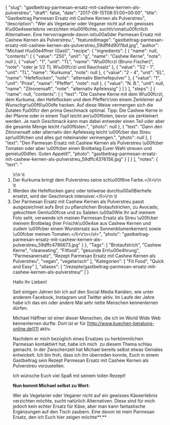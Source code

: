 {
    "slug": "gastbeitrag-parmesan-ersatz-mit-cashew-kernen-als-pulverstreu",
    "draft": false,
    "date": "2017-09-15T08:51:00+00:00",
    "title": "Gastbeitrag Parmesan Ersatz mit Cashew Kernen als Pulverstreu",
    "description": "Wer als Vegetarier oder Veganer nicht auf ein gewisses K\u00e4seerlebnis verzichten m\u00f6chte, sucht\r\nnat\u00fcrlich Alternativen. Eine hervorragende davon ist\u00a0der Parmesan Ersatz mit Cashew Kernen als Pulverstreu.",
    "featuredImage": "gastbeitrag-parmesan-ersatz-mit-cashew-kernen-als-pulverstreu_59dff4d9011bd.jpg",
    "author": "Michael H\u00e4ffner (Gast)",
    "recipe": {
        "ingredients": [
            {
                "name": null,
                "contents": [
                    {
                        "value": "250",
                        "unit": "g",
                        "name": "Cashew Kerne",
                        "note": null
                    },
                    {
                        "value": "1",
                        "unit": "TL",
                        "name": "W\u00fcrzl (Bruno Fischer)",
                        "note": "oder je 1\/2 TL W\u00fcrzl und Rauchsalz"
                    },
                    {
                        "value": "1\/2 - 1",
                        "unit": "TL",
                        "name": "Kurkuma",
                        "note": null
                    },
                    {
                        "value": "2 - 4",
                        "unit": "EL",
                        "name": "Hefeflocken",
                        "note": "alternativ Bierhefepulver"
                    },
                    {
                        "value": "1",
                        "unit": "Prise",
                        "name": "Pfeffer",
                        "note": null
                    },
                    {
                        "value": "N. B.",
                        "unit": null,
                        "name": "Zitronensaft",
                        "note": "alternativ Apfelessig"
                    }
                ]
            }
        ],
        "steps": [
            {
                "name": null,
                "contents": [
                    {
                        "text": "Die Cashew Kerne mit dem W\u00fcrzl, dem Kurkuma, den Hefeflocken und dem Pfeffer\r\nin einem Zerkleiner auf Wunschgr\u00f6\u00dfe hacken. Auf diese Weise vermengen sich die Zutaten f\u00fcr den prima Geschmack optimal. Tipp: Die Cashew Kerne in der Pfanne oder in einem Topf leicht anr\u00f6sten, bevor sie zerkleinert werden. Je nach Geschmack kann man dabei entweder einen Teil oder aber die gesamte Menge leicht r\u00f6sten.",
                        "photo": null
                    },
                    {
                        "text": "Dann den Zitronensaft oder alternativ den Apfelessig leicht \u00fcber das Streu spr\u00fchen und alles gut miteinander vermengen.",
                        "photo": null
                    },
                    {
                        "text": "Den Parmesan Ersatz mit Cashew Kernen als Pulverstreu \u00fcber Tomaten oder aber \u00fcber einen Brotbelag Eurer Wahl streuen und genie\u00dfen. Guten Appetit!",
                        "photo": "gastbeitrag-parmesan-ersatz-mit-cashew-kernen-als-pulverstreu_59dffc4376156.jpg"
                    }
                ]
            }
        ],
        "notes": {
            "text": "<ol>\r\n \t<li>Der Kurkuma bringt dem Pulverstreu seine sch\u00f6ne Farbe.<\/li>\r\n \t<li>Werden die Hefeflocken ganz oder teilweise durch\u00a0Bierhefe ersetzt, wird der Geschmack intensiver.<\/li>\r\n \t<li>Der Parmesan Ersatz mit Cashew Kernen als Pulverstreu passt ausgezeichnet aufs Brot zu pflanzlichen Brotaufstrichen, zu Avocado, gekochtem Gem\u00fcse und zu Salaten.\u00a0Wie Ihr auf meinem Foto seht, verwende ich meinen Parmesan Ersatz als Streu \u00fcber meinem Brotbelag (hier Frischk\u00e4se aus Cashew Kernen und zudem \u00fcber einem Wurstersatz aus Sonnenblumenkernen) sowie \u00fcber meinen Tomaten.<\/li>\r\n<\/ol>",
            "photo": "gastbeitrag-parmesan-ersatz-mit-cashew-kernen-als-pulverstreu_59dffc4786673.jpg"
        }
    },
    "Tags": [
        "Brotaufstrich",
        "Cashew Kerne",
        "cleaneating",
        "Fitfood",
        "gesunde Ern\u00e4hrung",
        "Parmesanersatz",
        "Rezept Parmesan Ersatz mit Cashew Kernen als Pulverstreu",
        "vegan",
        "vegetarisch"
    ],
    "Kategorien": [
        "Fit Food",
        "Quick and Easy"
    ],
    "aliases": [
        "\/rezepte\/gastbeitrag-parmesan-ersatz-mit-cashew-kernen-als-pulverstreu\/"
    ]
}

Hallo Ihr Lieben!

Seit einigen Jahren bin ich auf den Social Media Kanälen, wie unter anderem Facebook, Instagram und Twitter aktiv. Im Laufe der Jahre habe ich das ein oder andere Mal sehr nette Menschen kennenlernen dürfen.

Michael Häffner ist einer dieser Menschen, die ich im World Wide Web kennenlernen durfte. Dort ist er für [http://www.kuechen-beratung-online.de][1] aktiv.

Nachdem er mich bezüglich eines Ersatzes zu herkömmlichen Parmesan kontaktiert hat, habe ich mich  zu diesem Thema schlau gemacht. In der Zwischenzeit hat Michael bereits selbst etwas Geniales entwickelt. Ich bin froh, dass ich ihn überreden konnte, Euch in einem Gastbeitrag sein Rezept Parmesan Ersatz mit Cashew Kernen als Pulverstreu vorzustellen.

Ich wünsche Euch viel Spaß mit seinem tollen Rezept!

**Nun kommt Michael selbst zu Wort:**

Wer als Vegetarier oder Veganer nicht auf ein gewisses Käseerlebnis verzichten möchte, sucht natürlich Alternativen. Diese sind für mich jedoch kein echter Ersatz für Käse, aber man kann fantastische Ergänzungen auf den Tisch zaubern. Eine davon ist mein Parmesan Ersatz, den ich Euch hier zeigen möchte**.**

 [1]: http://www.kuechen-beratung-online.de